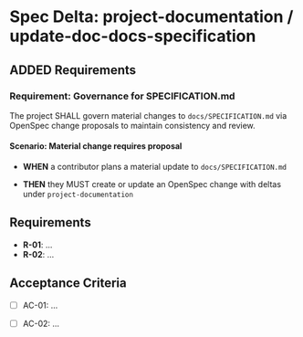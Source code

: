 # Spec Delta: project-documentation / update-doc-docs-specification

## ADDED Requirements

### Requirement: Governance for SPECIFICATION.md

The project SHALL govern material changes to `docs/SPECIFICATION.md` via OpenSpec change proposals to maintain consistency and review.

#### Scenario: Material change requires proposal

- **WHEN** a contributor plans a material update to `docs/SPECIFICATION.md`

- **THEN** they MUST create or update an OpenSpec change with deltas under `project-documentation`

## Requirements

- **R-01**: ...
- **R-02**: ...


## Acceptance Criteria

- [ ] AC-01: ...
- [ ] AC-02: ...

